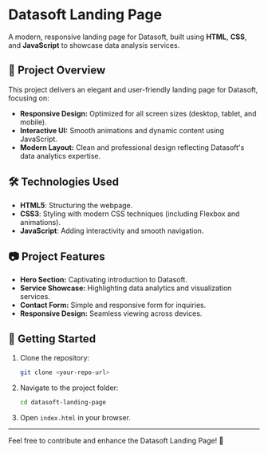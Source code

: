 # Datasoft Landing Page

A modern, responsive landing page for Datasoft, built using **HTML**, **CSS**, and **JavaScript** to showcase data analysis services.

## 📌 Project Overview

This project delivers an elegant and user-friendly landing page for Datasoft, focusing on:

- **Responsive Design:** Optimized for all screen sizes (desktop, tablet, and mobile).
- **Interactive UI:** Smooth animations and dynamic content using JavaScript.
- **Modern Layout:** Clean and professional design reflecting Datasoft's data analytics expertise.

## 🛠️ Technologies Used

- **HTML5**: Structuring the webpage.
- **CSS3**: Styling with modern CSS techniques (including Flexbox and animations).
- **JavaScript**: Adding interactivity and smooth navigation.

## 📷 Project Features

- **Hero Section:** Captivating introduction to Datasoft.
- **Service Showcase:** Highlighting data analytics and visualization services.
- **Contact Form:** Simple and responsive form for inquiries.
- **Responsive Design:** Seamless viewing across devices.

## 🚀 Getting Started

1. Clone the repository:

    ```bash
    git clone <your-repo-url>
    ```

2. Navigate to the project folder:

    ```bash
    cd datasoft-landing-page
    ```

3. Open `index.html` in your browser.
---

Feel free to contribute and enhance the Datasoft Landing Page! 🌟

